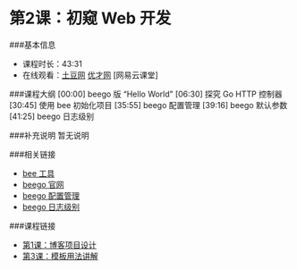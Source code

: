 第2课：初窥 Web 开发
==========================

###基本信息
- 课程时长：43:31
- 在线观看：[土豆网](http://www.tudou.com/programs/view/sqZoUrqNJno/) [优才网](http://www.ucai.cn/course/chapter/87/3267/4732) [网易云课堂]

###课程大纲
	[00:00] beego 版 “Hello World”
	[06:30] 探究 Go HTTP 控制器
	[30:45] 使用 bee 初始化项目
	[35:55] beego 配置管理
	[39:16] beego 默认参数
	[41:25] beego 日志级别
	
###补充说明
暂无说明

###相关链接
- [bee 工具](https://github.com/astaxie/bee)
- [beego 官网](http://beego.me)
- [beego 配置管理](http://beego.me/docs/Reference_AppConf)
- [beego 日志级别](http://beego.me/docs/Operational_Logging)

###课程链接
- [第1课：博客项目设计](../lecture1/lecture1.md)
- [第3课：模板用法讲解](../lecture3/lecture3.md)
